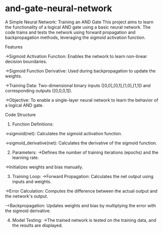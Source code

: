 # and-gate-neural-network
A Simple Neural Network: Training an AND Gate
This project aims to learn the functionality of a logical AND gate using a basic neural network. The code trains and tests the network using forward propagation and backpropagation methods, leveraging the sigmoid activation function.

Features

->Sigmoid Activation Function: Enables the network to learn non-linear decision boundaries.

->Sigmoid Function Derivative: Used during backpropagation to update the weights.

->Training Data: Two-dimensional binary inputs ([0,0],[0,1],[1,0],[1,1]) and corresponding outputs ([0,0,0,1]).

->Objective: To enable a single-layer neural network to learn the behavior of a logical AND gate.

Code Structure

1. Function Definitions:

->sigmoid(net): Calculates the sigmoid activation function.

->sigmoid_derivative(net): Calculates the derivative of the sigmoid function.

2. Parameters:
->Defines the number of training iterations (epochs) and the learning rate.

->Initializes weights and bias manually.

3. Training Loop:
->Forward Propagation: Calculates the net output using inputs and weights.

->Error Calculation: Computes the difference between the actual output and the network's output.

-<Backpropagation: Updates weights and bias by multiplying the error with the sigmoid derivative.

4. Model Testing:
->The trained network is tested on the training data, and the results are displayed.
